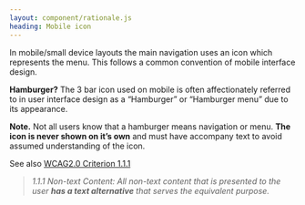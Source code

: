 ```yaml
---
layout: component/rationale.js
heading: Mobile icon
---
```


In mobile/small device layouts the main navigation uses an icon which represents the menu. This follows a common convention of mobile interface design.

**Hamburger?** The 3 bar icon used on mobile is often affectionately referred to in user interface design as a “Hamburger” or “Hamburger menu” due to its appearance.

**Note.** Not all users know that a hamburger means navigation or menu. **The icon is never shown on it’s own** and must have accompany text to avoid assumed understanding of the icon.

See also [WCAG2.0 Criterion 1.1.1](https://www.w3.org/TR/UNDERSTANDING-WCAG20/text-equiv.html)

> _1.1.1 Non-text Content: All non-text content that is presented to the user **has a text alternative** that serves the equivalent purpose._

